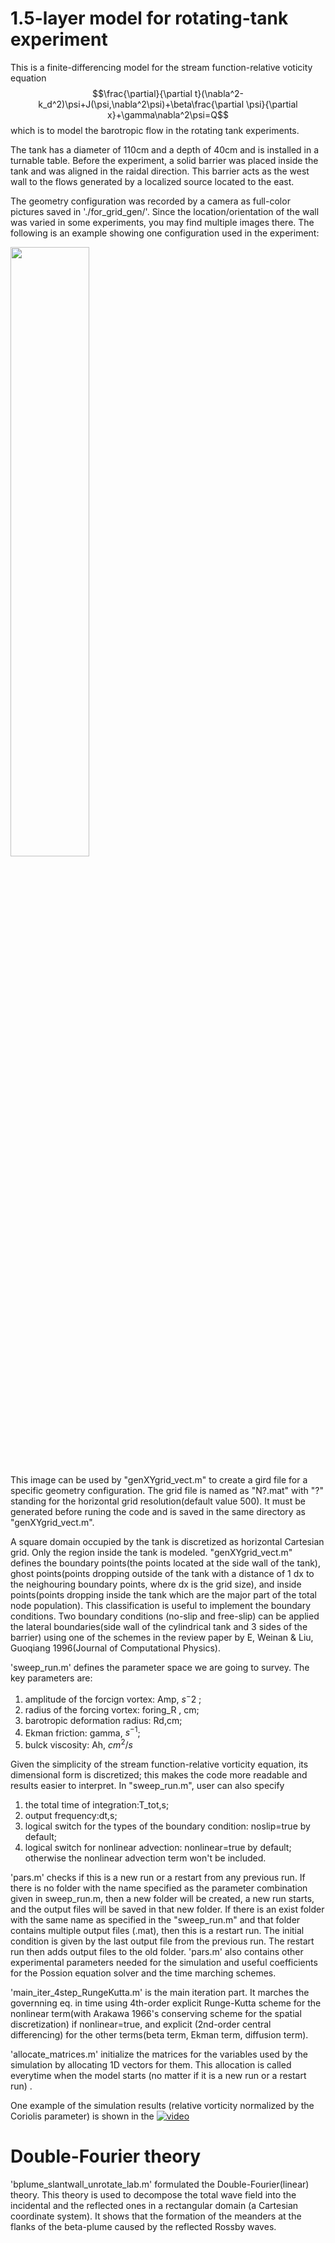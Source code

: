 # 1.5-layer model for rotating-tank experiment
This is a finite-differencing model for the stream function-relative voticity equation 
$$\frac{\partial}{\partial t}(\nabla^2-k_d^2)\psi+J(\psi,\nabla^2\psi)+\beta\frac{\partial \psi}{\partial x}+\gamma\nabla^2\psi=Q$$
which is to model the barotropic flow in the rotating tank experiments. 

The tank has a diameter of 110cm and a depth of 40cm and is installed in a turnable table. Before the experiment, a solid barrier was placed inside the tank and was aligned in the raidal direction. This barrier acts as the west wall to the flows generated by a localized source located to the east. 

The geometry configuration was recorded by a camera as full-color pictures saved in './for_grid_gen/'. Since the location/orientation of the wall was varied in some experiments, you may find multiple images there. The following is an example showing one configuration used in the experiment:

<img src="https://github.com/zy-gdou/rotating-tank-experiment/blob/385a69e7659770761996ae03dda59c8295bc769b/for_grid_gen/4oclock.png" width=50% height=50%>

This image can be used by "genXYgrid_vect.m" to create a gird file for a specific geometry configuration. The grid file is named as "N?.mat" with "?" standing for the horizontal grid resolution(default value 500). It must be generated before runing the code and is saved in the same directory as "genXYgrid_vect.m". 

A square domain occupied by the tank is discretized as horizontal Cartesian grid. Only the region inside the tank is modeled.
"genXYgrid_vect.m" defines the boundary points(the points located at the side wall of the tank), ghost points(points dropping outside of the tank with  a distance of 1 dx to the neighouring boundary points, where dx is the grid size), and inside points(points dropping inside the tank which are the major part of the total node population). This classification is useful to implement the boundary conditions. Two boundary conditions (no-slip and free-slip) can be applied the lateral boundaries(side wall of the cylindrical tank and 3 sides of the barrier) using one of the schemes in the review paper by E, Weinan & Liu, Guoqiang 1996(Journal of Computational Physics).

'sweep_run.m' defines the parameter space we are going to survey. The key parameters are:
1. amplitude of the forcign vortex: Amp, $s^-2$ ;
2. radius of the forcing vortex: foring_R , cm; 
3. barotropic deformation radius: Rd,cm; 
3. Ekman friction: gamma, $s^{-1}$; 
4. bulck viscosity: Ah, $cm^2/s$ 

Given the simplicity of the stream function-relative vorticity equation, its dimensional form is discretized; this makes the code more readable and results easier to interpret. In "sweep_run.m", user can also specify
1. the total time of integration:T_tot,s;
2. output frequency:dt,s; 
3. logical switch for the types of the boundary condition: noslip=true by default;
4. logical switch for nonlinear advection: nonlinear=true by default; otherwise the nonlinear advection term won't be included.

'pars.m' checks if this is a new run or a restart from any previous run. If there is no folder with the name specified as the parameter combination given in sweep_run.m, then a new folder will be created, a new run starts, and the output files will be saved in that new folder. If there is an exist folder with the same name as specified in the "sweep_run.m" and that folder contains multiple output files (.mat), then this is a restart run. The initial condition is given by the last output file from the previous run. The restart run then adds output files to the old folder. 'pars.m' also contains other experimental parameters needed for the simulation and useful coefficients for the Possion equation solver and the time marching schemes. 

'main_iter_4step_RungeKutta.m' is the main iteration part. It marches the governning eq. in time using 4th-order explicit Runge-Kutta scheme for the nonlinear term(with Arakawa 1966's conserving scheme for the spatial discretization) if nonlinear=true, and explicit (2nd-order central differencing) for the other terms(beta term, Ekman term, diffusion term). 

'allocate_matrices.m' initialize the matrices for the variables used by the simulation by allocating 1D vectors for them. This allocation is called everytime when the model starts (no matter if it is a new run or a restart run) .


One example of the simulation results (relative vorticity normalized by the Coriolis parameter) is shown in the [![video]()](https://youtu.be/C0-KzsiVW-g)

# Double-Fourier theory 
'bplume_slantwall_unrotate_lab.m' formulated the Double-Fourier(linear) theory. This theory is used to decompose the total wave field into the incidental and the reflected ones in a rectangular domain (a Cartesian coordinate system). It shows that the formation of the meanders at the flanks of the beta-plume caused by the reflected Rossby waves.


